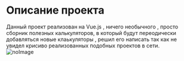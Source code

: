 # Описание проекта
Данный проект реализован на Vue.js , ничего необычного , просто сборник полезных калькуляторов,
в который будут переодически добавляться новые клаькуляторы , решил его написать так как не увидел
крисиво реализованных подобных проектов в сети. <br>
![noImage](https://i.imgur.com/RrZ5Jwr.png)

